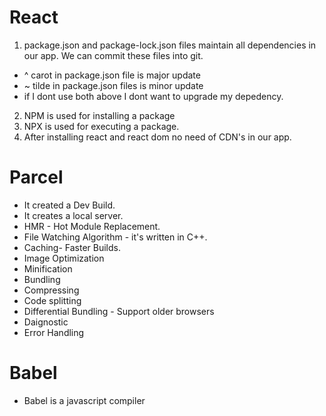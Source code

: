 # React 

1. package.json and package-lock.json files maintain all dependencies in our app. We can commit these files into git.
- ^ carot in package.json file is major update
- ~ tilde in package.json files is minor update
- if I dont use both above I dont want to upgrade my depedency.
2. NPM is used for installing a package
3. NPX is used for executing a package.
4. After installing react and react dom no need of CDN's in our app.

# Parcel
- It created a Dev Build.
- It creates a local server.
- HMR - Hot Module Replacement.
- File Watching Algorithm - it's written in C++.
- Caching- Faster Builds.
- Image Optimization
- Minification
- Bundling
- Compressing
- Code splitting
- Differential Bundling - Support older browsers
- Daignostic
- Error Handling

# Babel

- Babel is a javascript compiler